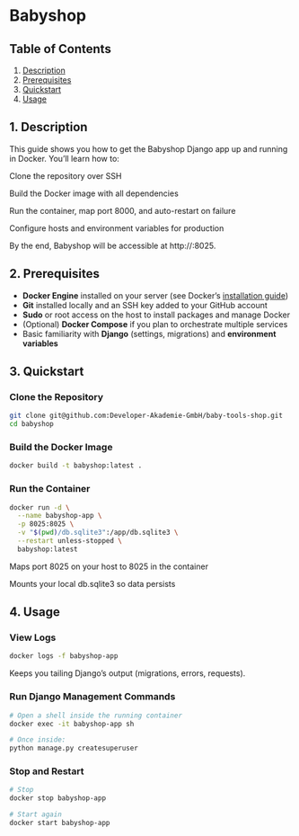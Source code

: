 # Babyshop 

## Table of Contents 
1. [Description](#1-Description) 
2. [Prerequisites](#2-Prerequisites) 
3. [Quickstart](#3-Quickstart) 
4. [Usage](#4-Usage) 

## 1. Description

This guide shows you how to get the Babyshop Django app up and running in Docker. You’ll learn how to:

Clone the repository over SSH

Build the Docker image with all dependencies

Run the container, map port 8000, and auto-restart on failure

Configure hosts and environment variables for production

By the end, Babyshop will be accessible at http://<your-server-ip>:8025.

## 2. Prerequisites

- **Docker Engine** installed on your server (see Docker’s [installation guide](https://docs.docker.com/engine/install/))
- **Git** installed locally and an SSH key added to your GitHub account
- **Sudo** or root access on the host to install packages and manage Docker
- (Optional) **Docker Compose** if you plan to orchestrate multiple services
- Basic familiarity with **Django** (settings, migrations) and **environment variables**



## 3. Quickstart


### Clone the Repository   


```bash
git clone git@github.com:Developer-Akademie-GmbH/baby-tools-shop.git
cd babyshop
``` 


### Build the Docker Image


```bash
docker build -t babyshop:latest .
``` 


### Run the Container


```bash
docker run -d \
  --name babyshop-app \
  -p 8025:8025 \
  -v "$(pwd)/db.sqlite3":/app/db.sqlite3 \
  --restart unless-stopped \
  babyshop:latest
``` 

Maps port 8025 on your host to 8025 in the container

Mounts your local db.sqlite3 so data persists

## 4. Usage


### View Logs

```bash
docker logs -f babyshop-app
``` 

Keeps you tailing Django’s output (migrations, errors, requests).



### Run Django Management Commands

```bash
# Open a shell inside the running container
docker exec -it babyshop-app sh

# Once inside:
python manage.py createsuperuser
``` 



### Stop and Restart

```bash
# Stop
docker stop babyshop-app

# Start again
docker start babyshop-app
``` 
